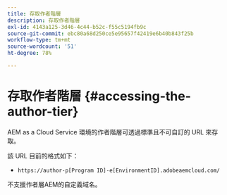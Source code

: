 ```yaml
---
title: 存取作者階層
description: 存取作者階層
exl-id: 4143a125-3d46-4c44-b52c-f55c5194fb9c
source-git-commit: ebc80a68d250ce5e95657f42419e6b40b843f25b
workflow-type: tm+mt
source-wordcount: '51'
ht-degree: 78%

---
```


# 存取作者階層 {#accessing-the-author-tier}

AEM as a Cloud Service 環境的作者階層可透過標準且不可自訂的 URL 來存取。

該 URL 目前的格式如下：

* `https://author-p[Program ID]-e[EnvironmentID].adobeaemcloud.com/`

不支援作者層AEM的自定義域名。
